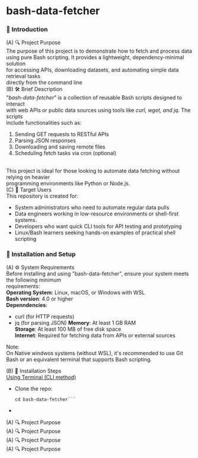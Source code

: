 # bash-data-fetcher

### 📘 <b>Introduction</b><br>
(A) 🔍 Project Purpose<br>
The purpose of this project is to demonstrate how to fetch and process data <br>
using pure Bash scripting. It provides a lightweight, dependency-minimal solution <br>
for accessing APIs, downloading datasets, and automating simple data retrieval tasks <br>
directly from the command line<br>
(B) 🛠️ Brief Description<br>
"<i>bash-data-fetcher</i>" is a collection of reusable Bash scripts designed to interact <br>
with web APIs or public data sources using tools like <i>curl, wget, and jq</i>. The scripts <br>
include functionalities such as:<br>
  1. Sending GET requests to RESTful APIs
  2. Parsing JSON responses
  3. Downloading and saving remote files
  4. Scheduling fetch tasks via cron (optional)<br><br>
  
This project is ideal for those looking to automate data fetching without relying on heavier <br>
programming environments like Python or Node.js.<br>
(C) 🎯 Target Users <br>
This repository is created for:<br>
- System administrators who need to automate regular data pulls
- Data engineers working in low-resource environments or shell-first systems.
- Developers who want quick CLI tools for API testing and prototyping
- Linux/Bash learners seeking hands-on examples of practical shell scripting 

### 📘 <b>Installation and Setup</b><br>
(A) ⚙️ System Requirements<br>
Before installing and using "bash-data-fetcher", ensure your system meets the following minimum <br>
requirements:<br>
<b>Operating System</b>: Linux, macOS, or Windows with WSL<br>
<b>Bash version</b>: 4.0 or higher<br>
<b>Depenndencies</b>:<br>
  - curl (for HTTP requests)
  - jq (for parsing JSON)
<b>Memory</b>: At least 1 GB RAM<br>
<b>Storage</b>: At least 100 MB of free disk space<br>
<b>Internet</b>: Required for fetching data from APIs or external sources<br>

Note:<br>
On Native windwos systems (without WSL), it's recommended to use Git Bash or an equivalent terminal that supports Bash scripting.<br>

(B) 🚀 Installation Steps<br>
<u>Using Terminal (CLI method)</u>
- Clone the repo:
  ```bash#!/bin/bashgit clone https://github.com/your-username/bash-data-fetcher.git
  cd bash-data-fetcher```
-  



(A) 🔍 Project Purpose<br>
(A) 🔍 Project Purpose<br>
(A) 🔍 Project Purpose<br>
(A) 🔍 Project Purpose<br>
